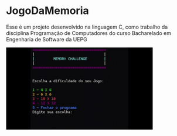 # JogoDaMemoria
Esse é um projeto desenvolvido na linguagem C, como trabalho da disciplina Programação de Computadores do curso Bacharelado em Engenharia de Software da UEPG


<img src="gif-gameplay.gif" width="400">

